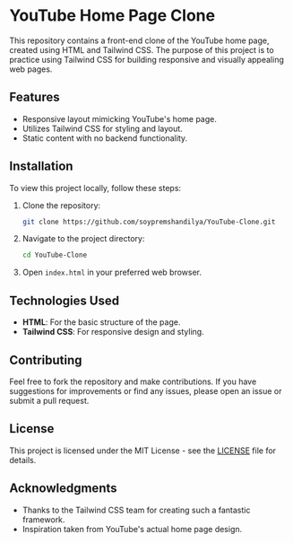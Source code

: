 # YouTube Home Page Clone

This repository contains a front-end clone of the YouTube home page, created using HTML and Tailwind CSS. The purpose of this project is to practice using Tailwind CSS for building responsive and visually appealing web pages.

## Features

- Responsive layout mimicking YouTube's home page.
- Utilizes Tailwind CSS for styling and layout.
- Static content with no backend functionality.

## Installation

To view this project locally, follow these steps:

1. Clone the repository:
    ```bash
    git clone https://github.com/soypremshandilya/YouTube-Clone.git
    ```

2. Navigate to the project directory:
    ```bash
    cd YouTube-Clone
    ```

3. Open `index.html` in your preferred web browser.

## Technologies Used

- **HTML**: For the basic structure of the page.
- **Tailwind CSS**: For responsive design and styling.

## Contributing

Feel free to fork the repository and make contributions. If you have suggestions for improvements or find any issues, please open an issue or submit a pull request.

## License

This project is licensed under the MIT License - see the [LICENSE](LICENSE) file for details.

## Acknowledgments

- Thanks to the Tailwind CSS team for creating such a fantastic framework.
- Inspiration taken from YouTube's actual home page design.

